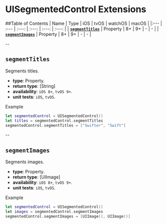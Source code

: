# UISegmentedControl Extensions

##Table of Contents
| Name | Type | iOS | tvOS | watchOS | macOS |
|:--- | :--- | :---: | :---: | :---: | :---: |
| [**`segmentTitles`**](#segmenttitles) | Property | 8+ | 9+ | - | - |
| [**`segmentImages`**](#segmentimages) | Property | 8+ | 9+ | - | - |

--

## `segmentTitles`
Segments titles.

- **type**: Property.
- **return type**: [String]
- **availability**: `iOS 8+`, `tvOS 9+`.
- **unit tests**: `iOS`, `tvOS`.

Example

```swift
let segmentedControl = UISegmentedControl()
let titles = segmentedControl.segmentTitles
segmentedControl.segmentTitles = ["Swifter", "Swift"]
```

--

## `segmentImages`
Segments images.

- **type**: Property.
- **return type**: [UIImage]
- **availability**: `iOS 8+`, `tvOS 9+`.
- **unit tests**: `iOS`, `tvOS`.

Example

```swift
let segmentedControl = UISegmentedControl()
let images = segmentedControl.segmentImages
segmentedControl.segmentImages = [UIImage(), UIImage()]
```
